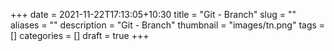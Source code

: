 +++
date = 2021-11-22T17:13:05+10:30
title = "Git - Branch"
slug = ""
aliases = ""
description = "Git - Branch"
thumbnail = "images/tn.png"
tags = []
categories = []
draft = true
+++
